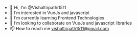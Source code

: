 - 👋 Hi, I’m @Vishaltripathi1511
- 👀 I’m interested in VueJs and javascript
- 🌱 I’m currently learning Frontend Technologies
- 💞️ I’m looking to collaborate on VueJs and javascript libraries
- 📫 How to reach me vishaltripath1511@gmail.com

<!---
Vishaltripathi1511/Vishaltripathi1511 is a ✨ special ✨ repository because its `README.md` (this file) appears on your GitHub profile.
You can click the Preview link to take a look at your changes.
--->
